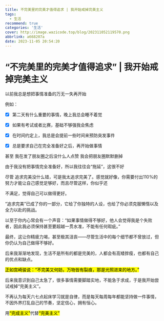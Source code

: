 ```yaml
---
title: 不完美里的完美才值得追求 | 我开始戒掉完美主义
tags:
  - 生活
recommend: true
categories: '生活'
cover: http://image.wazicode.top/blog/202311052119570.png
abbrlink: a668207a
date: 2023-11-05 20:54:20
---
```


# “不完美里的完美才值得追求” | 我开始戒掉完美主义

以前我总是想把事情准备的万无一失再开始

例如：

- [x] 第二天有什么重要的事情，晚上我总会睡不着觉
- [x] 如果有考试或者比赛，基础不够强我会焦虑
- [x] 在时间约定上，我总是会提前一些时间来预防突发事件
- [x] 总是要求自己在完全准备好之后，再开始做事情



甚至 我在发了朋友圈之后没什么人点赞 我会把朋友圈默默删掉

由于我没有把事情完全准备好，所以我往往会“拖延”，这很不好

尽管 追求完美没什么错，可是我太追求完美了。感觉就好像，你需要付出110%的努力才能让自己感觉足够好，而且尽管这样，你似乎还

不满足，觉得自己可以做得更好。

“追求完美”已成了你的一部分，它给了你独特的人设，也给了你必须克服懒惰以及全力以赴的挑战。

以至于你内心常会有一个声音：“如果事情做得不够好，他人会觉得我是个失败者，因此我必须保持甚至要超越一贯水准，不能有任何瑕疵。”

最终，这让你精疲力竭，甚至极其沮丧——尽管生活中的每个细节都不曾放过，但你仍认为自己做得不够好。



后来我渐渐地发现，生活不是所有的都是完美的，人都会有高矮胖瘦，也都有自己的优点和缺点。

<mark>正如宫崎骏说：“不完美又何妨，万物皆有裂痕，那是光照进来的地方。”</mark>



后来我意识到自己太急了，很多事情需要脚踏实地，不能急于求成，于是我开始尝试戒掉“完美主义”。

不再认为每天六七点起床学习就是自律，而是每天每周每年都能坚持做一件事情，不因外界打乱自己的节奏，坚定信心，拥有恒心。

用<mark>“完成主义”</mark>代替<mark>“完美主义”</mark>











